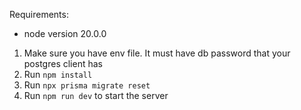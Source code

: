 Requirements:
- node version 20.0.0

1. Make sure you have env file. It must have db password that your postgres client has
2. Run `npm install`
3. Run `npx prisma migrate reset`
4. Run `npm run dev` to start the server
